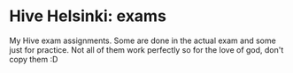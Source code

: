 # Hive Helsinki: exams

My Hive exam assignments. Some are done in the actual exam and some just for practice. Not all of them work perfectly so for the love of god, don't copy them :D 

